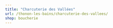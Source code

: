 ```yaml
---
title: "Charcuterie des Vallées"
url: /thonon-les-bains/charcuterie-des-vallees/
shop: boucherie
---
```


